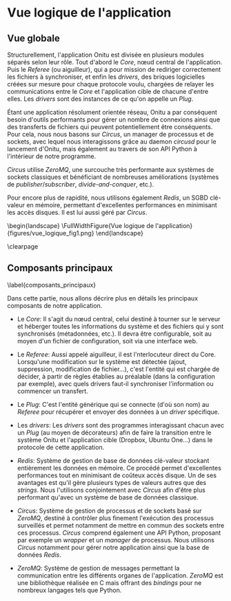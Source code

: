 # Vue logique de l'application


## Vue globale

Structurellement, l'application Onitu est divisée en plusieurs modules séparés selon leur rôle.
Tout d'abord le *Core*, nœud central de l'application. Puis le *Referee* (ou aiguilleur), qui a pour mission de rediriger correctement les fichiers à synchroniser, et enfin les *drivers*, des briques logicielles créées sur mesure pour chaque protocole voulu, chargées de relayer les communications entre le *Core* et l'application cible de chacune d'entre elles. Les *drivers* sont des instances de ce qu'on appelle un *Plug*.

Étant une application résolument orientée réseau, Onitu a par conséquent besoin d'outils performants pour gérer un nombre de connexions ainsi que des transferts de fichiers qui peuvent potentiellement être conséquents. Pour cela, nous nous basons sur *Circus*, un manager de processus et de sockets, avec lequel nous interagissons grâce au daemon *circusd* pour le lancement d'Onitu, mais également au travers de son API Python à l'intérieur de notre programme.

*Circus* utilise *ZeroMQ*, une surcouche très performante aux systèmes de sockets classiques et bénéficiant de nombreuses améliorations (systèmes de *publisher*/*subscriber*, *divide-and-conquer*, etc.).

Pour encore plus de rapidité, nous utilisons également *Redis*, un SGBD clé-valeur en mémoire, permettant d'excellentes performances en minimisant les accès disques. Il est lui aussi géré par *Circus*.

\begin{landscape}
\FullWidthFigure{Vue logique de l'application}{figures/vue_logique_fig1.png}
\end{landscape}

\clearpage


## Composants principaux

\label{composants_principaux}

Dans cette partie, nous allons décrire plus en détails les principaux composants de notre application.

- Le *Core*: Il s'agit du nœud central, celui destiné à tourner sur le serveur et héberger toutes les informations du système et des fichiers qui y sont synchronisés (métadonnées, etc.). Il devra être configurable, soit au moyen d'un fichier de configuration, soit via une interface web.

- Le *Referee*: Aussi appelé aiguilleur, il est l'nterlocuteur direct du Core. Lorsqu'une modification sur le système est détectée (ajout, suppression, modification de fichier...), c'est l'entité qui est chargée de décider, à partir de règles établies au préalable (dans la configuration par exemple), avec quels drivers faut-il synchroniser l'information ou commencer un transfert.

- Le *Plug*: C'est l'entité générique qui se connecte (d'où son nom) au *Referee* pour récupérer et envoyer des données à un *driver* spécifique.

- Les *drivers*: Les *drivers* sont des programmes interagissant chacun avec un *Plug* (au moyen de décorateurs) afin de faire la transition entre le système Onitu et l'application cible (Dropbox, Ubuntu One...) dans le protocole de cette application.

- *Redis*: Système de gestion de base de données clé-valeur stockant entièrement les données en mémoire. Ce procédé permet d'excellentes performances tout en minimisant de coûteux accès disque. Un de ses avantages est qu'il gère plusieurs types de valeurs autres que des *strings*. Nous l'utilisons conjointement avec *Circus* afin d'être plus performant qu'avec un système de base de données classique.

- *Circus*: Système de gestion de processus et de sockets basé sur *ZeroMQ*, destiné à contrôler plus finement l'exécution des processus surveillés et permet notamment de mettre en commun des sockets entre ces processus. *Circus* comprend également une API Python, proposant par exemple un *wrapper* et un *manager* de processus. Nous utilisons *Circus* notamment pour gérer notre application ainsi que la base de données *Redis*.

- *ZeroMQ*: Système de gestion de messages permettant la communication entre les différents organes de l'application. *ZeroMQ* est une bibliothèque réalisée en C mais offrant des *bindings* pour ne nombreux langages tels que Python.
